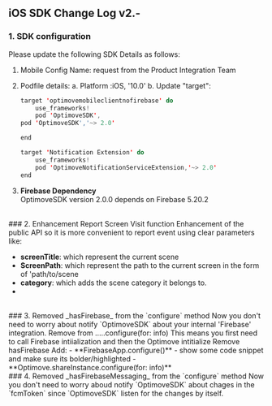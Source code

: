 ## iOS SDK Change Log v2.-
### 1. SDK configuration
Please update the following SDK Details as follows:

 1. Mobile Config Name: request from the Product Integration Team
 2. Podfile details:
	 a. Platform :iOS, '10.0'
	 b. Update "target":
	```java
	target 'optimovemobileclientnofirebase' do
	    use_frameworks!
	    pod 'OptimoveSDK',
	pod 'OptimoveSDK','~> 2.0'

	end

	target 'Notification Extension' do
	    use_frameworks!
	    pod 'OptimoveNotificationServiceExtension,'~> 2.0'
	end
	```

 3. **Firebase Dependency**  
OptimoveSDK version 2.0.0 depends on Firebase 5.20.2

<br/>
### 2. Enhancement Report Screen Visit function
Enhancement of the public API so it is more convenient to report event using clear parameters like:

 - **screenTitle**: which represent the current scene
 - **ScreenPath**: which represent the path to the current screen in the form of 'path/to/scene
 - **category**: which adds the scene category it belongs to.
 - 
<br/>
### 3. Removed _hasFirebase_ from the `configure` method
Now you don't need to worry about notify `OptimoveSDK` about your internal 'Firebase' integration.
Remove from .....configure(for: info)
This means you first need to call Firebase intiialization and then the Optimove intitialize
Remove hasFirebase
Add:
- **FirebaseApp.configure()** - show some code snippet and make sure its bolder/highlighted
- **Optimove.shareInstance.configure(for: info)**

<br/>
### 4. Removed _hasFirebaseMessaging_ from the `configure` method
Now you don't need to worry aboud notify `OptimoveSDK` about chages in the `fcmToken` since `OptimoveSDK` listen for the changes by itself.

